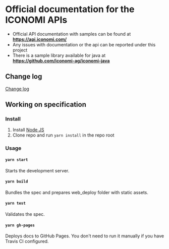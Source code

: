 # Official documentation for the ICONOMI APIs
* Official API documentation with samples can be found at **https://api.iconomi.com/**
* Any issues with documentation or the api can be reported under this project
* There is a sample library available for java at **https://github.com/iconomi-ag/iconomi-java**

## Change log

 [Change log](CHANGELOG.md) 
 
## Working on specification
### Install

1. Install [Node JS](https://nodejs.org/)
2. Clone repo and run `yarn install` in the repo root

### Usage

#### `yarn start`
Starts the development server.
 #### `yarn build`
Bundles the spec and prepares web_deploy folder with static assets.
 #### `yarn test`
Validates the spec.
 #### `yarn gh-pages`
Deploys docs to GitHub Pages. You don't need to run it manually if you have Travis CI configured.
